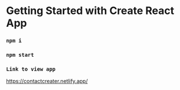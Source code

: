 # Getting Started with Create React App


### `npm i`


### `npm start`


### `Link to view app`
https://contactcreater.netlify.app/
